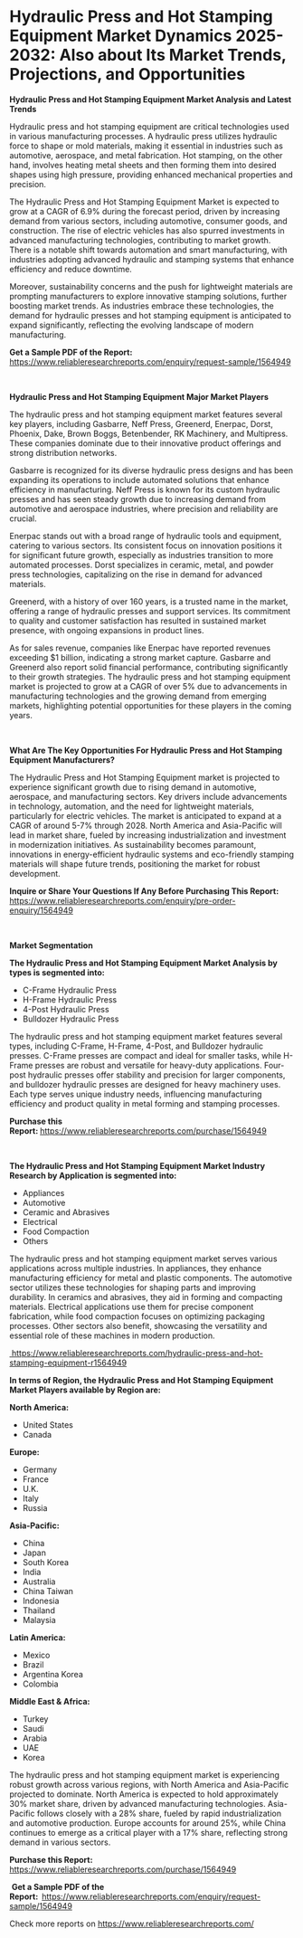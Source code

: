 <p><h1>Hydraulic Press and Hot Stamping Equipment Market Dynamics 2025-2032: Also about Its Market Trends, Projections, and Opportunities</h1></p><p><strong>Hydraulic Press and Hot Stamping Equipment Market Analysis and Latest Trends</strong></p>
<p><p>Hydraulic press and hot stamping equipment are critical technologies used in various manufacturing processes. A hydraulic press utilizes hydraulic force to shape or mold materials, making it essential in industries such as automotive, aerospace, and metal fabrication. Hot stamping, on the other hand, involves heating metal sheets and then forming them into desired shapes using high pressure, providing enhanced mechanical properties and precision.</p><p>The Hydraulic Press and Hot Stamping Equipment Market is expected to grow at a CAGR of 6.9% during the forecast period, driven by increasing demand from various sectors, including automotive, consumer goods, and construction. The rise of electric vehicles has also spurred investments in advanced manufacturing technologies, contributing to market growth. There is a notable shift towards automation and smart manufacturing, with industries adopting advanced hydraulic and stamping systems that enhance efficiency and reduce downtime.</p><p>Moreover, sustainability concerns and the push for lightweight materials are prompting manufacturers to explore innovative stamping solutions, further boosting market trends. As industries embrace these technologies, the demand for hydraulic presses and hot stamping equipment is anticipated to expand significantly, reflecting the evolving landscape of modern manufacturing.</p></p>
<p><strong>Get a Sample PDF of the Report:&nbsp;</strong> <a href="https://www.reliableresearchreports.com/enquiry/request-sample/1564949?utm_campaign=2716&utm_medium=2&utm_source=Github&utm_content=ia&utm_term=25022025&utm_id=hydraulic-press-and-hot-stamping-equipment">https://www.reliableresearchreports.com/enquiry/request-sample/1564949</a></p>
<p>&nbsp;</p>
<p><strong>Hydraulic Press and Hot Stamping Equipment Major Market Players</strong></p>
<p><p>The hydraulic press and hot stamping equipment market features several key players, including Gasbarre, Neff Press, Greenerd, Enerpac, Dorst, Phoenix, Dake, Brown Boggs, Betenbender, RK Machinery, and Multipress. These companies dominate due to their innovative product offerings and strong distribution networks.</p><p>Gasbarre is recognized for its diverse hydraulic press designs and has been expanding its operations to include automated solutions that enhance efficiency in manufacturing. Neff Press is known for its custom hydraulic presses and has seen steady growth due to increasing demand from automotive and aerospace industries, where precision and reliability are crucial.</p><p>Enerpac stands out with a broad range of hydraulic tools and equipment, catering to various sectors. Its consistent focus on innovation positions it for significant future growth, especially as industries transition to more automated processes. Dorst specializes in ceramic, metal, and powder press technologies, capitalizing on the rise in demand for advanced materials.</p><p>Greenerd, with a history of over 160 years, is a trusted name in the market, offering a range of hydraulic presses and support services. Its commitment to quality and customer satisfaction has resulted in sustained market presence, with ongoing expansions in product lines.</p><p>As for sales revenue, companies like Enerpac have reported revenues exceeding $1 billion, indicating a strong market capture. Gasbarre and Greenerd also report solid financial performance, contributing significantly to their growth strategies. The hydraulic press and hot stamping equipment market is projected to grow at a CAGR of over 5% due to advancements in manufacturing technologies and the growing demand from emerging markets, highlighting potential opportunities for these players in the coming years.</p></p>
<p>&nbsp;</p>
<p><strong>What Are The Key Opportunities For Hydraulic Press and Hot Stamping Equipment Manufacturers?</strong></p>
<p><p>The Hydraulic Press and Hot Stamping Equipment market is projected to experience significant growth due to rising demand in automotive, aerospace, and manufacturing sectors. Key drivers include advancements in technology, automation, and the need for lightweight materials, particularly for electric vehicles. The market is anticipated to expand at a CAGR of around 5-7% through 2028. North America and Asia-Pacific will lead in market share, fueled by increasing industrialization and investment in modernization initiatives. As sustainability becomes paramount, innovations in energy-efficient hydraulic systems and eco-friendly stamping materials will shape future trends, positioning the market for robust development.</p></p>
<p><strong>Inquire or Share Your Questions If Any Before Purchasing This Report:</strong> <a href="https://www.reliableresearchreports.com/enquiry/pre-order-enquiry/1564949?utm_campaign=2716&utm_medium=2&utm_source=Github&utm_content=ia&utm_term=25022025&utm_id=hydraulic-press-and-hot-stamping-equipment">https://www.reliableresearchreports.com/enquiry/pre-order-enquiry/1564949</a></p>
<p>&nbsp;</p>
<p><strong>Market Segmentation</strong></p>
<p><strong>The Hydraulic Press and Hot Stamping Equipment Market Analysis by types is segmented into:</strong></p>
<p><ul><li>C-Frame Hydraulic Press</li><li>H-Frame Hydraulic Press</li><li>4-Post Hydraulic Press</li><li>Bulldozer Hydraulic Press</li></ul></p>
<p><p>The hydraulic press and hot stamping equipment market features several types, including C-Frame, H-Frame, 4-Post, and Bulldozer hydraulic presses. C-Frame presses are compact and ideal for smaller tasks, while H-Frame presses are robust and versatile for heavy-duty applications. Four-post hydraulic presses offer stability and precision for larger components, and bulldozer hydraulic presses are designed for heavy machinery uses. Each type serves unique industry needs, influencing manufacturing efficiency and product quality in metal forming and stamping processes.</p></p>
<p><strong>Purchase this Report:&nbsp;</strong><a href="https://www.reliableresearchreports.com/purchase/1564949?utm_campaign=2716&utm_medium=2&utm_source=Github&utm_content=ia&utm_term=25022025&utm_id=hydraulic-press-and-hot-stamping-equipment">https://www.reliableresearchreports.com/purchase/1564949</a></p>
<p>&nbsp;</p>
<p><strong>The Hydraulic Press and Hot Stamping Equipment Market Industry Research by Application is segmented into:</strong></p>
<p><ul><li>Appliances</li><li>Automotive</li><li>Ceramic and Abrasives</li><li>Electrical</li><li>Food Compaction</li><li>Others</li></ul></p>
<p><p>The hydraulic press and hot stamping equipment market serves various applications across multiple industries. In appliances, they enhance manufacturing efficiency for metal and plastic components. The automotive sector utilizes these technologies for shaping parts and improving durability. In ceramics and abrasives, they aid in forming and compacting materials. Electrical applications use them for precise component fabrication, while food compaction focuses on optimizing packaging processes. Other sectors also benefit, showcasing the versatility and essential role of these machines in modern production.</p></p>
<p><a href="https://www.reliableresearchreports.com/hydraulic-press-and-hot-stamping-equipment-r1564949?utm_campaign=2716&utm_medium=2&utm_source=Github&utm_content=ia&utm_term=25022025&utm_id=hydraulic-press-and-hot-stamping-equipment">&nbsp;https://www.reliableresearchreports.com/hydraulic-press-and-hot-stamping-equipment-r1564949</a></p>
<p><strong>In terms of Region, the Hydraulic Press and Hot Stamping Equipment Market Players available by Region are:</strong></p>
<p>
    <p> <strong> North America: </strong>
        <ul>
            <li>United States</li>
            <li>Canada</li>
        </ul>
        </p> 
    <p> <strong> Europe: </strong>
        <ul>
            <li>Germany</li>
            <li>France</li>
            <li>U.K.</li>
            <li>Italy</li>
            <li>Russia</li>
        </ul>
        </p> 
    <p> <strong> Asia-Pacific: </strong>
        <ul>
            <li>China</li>
            <li>Japan</li>
            <li>South Korea</li>
            <li>India</li>
            <li>Australia</li>
            <li>China Taiwan</li>
            <li>Indonesia</li>
            <li>Thailand</li>
            <li>Malaysia</li>
        </ul>
        </p> 
    <p> <strong> Latin America: </strong>
        <ul>
            <li>Mexico</li>
            <li>Brazil</li>
            <li>Argentina Korea</li>
            <li>Colombia</li>
        </ul>
        </p> 
    <p> <strong> Middle East & Africa: </strong>
        <ul>
            <li>Turkey</li>
            <li>Saudi</li>
            <li>Arabia</li>
            <li>UAE</li>
            <li>Korea</li>
        </ul>
    </p>
    </p>
<p><p>The hydraulic press and hot stamping equipment market is experiencing robust growth across various regions, with North America and Asia-Pacific projected to dominate. North America is expected to hold approximately 30% market share, driven by advanced manufacturing technologies. Asia-Pacific follows closely with a 28% share, fueled by rapid industrialization and automotive production. Europe accounts for around 25%, while China continues to emerge as a critical player with a 17% share, reflecting strong demand in various sectors.</p></p>
<p><strong>Purchase this Report: </strong><a href="https://www.reliableresearchreports.com/purchase/1564949?utm_campaign=2716&utm_medium=2&utm_source=Github&utm_content=ia&utm_term=25022025&utm_id=hydraulic-press-and-hot-stamping-equipment">https://www.reliableresearchreports.com/purchase/1564949</a></p>
<p>&nbsp;<strong>Get a Sample PDF of the Report:&nbsp;&nbsp;</strong><a href="https://www.reliableresearchreports.com/enquiry/request-sample/1564949?utm_campaign=2716&utm_medium=2&utm_source=Github&utm_content=ia&utm_term=25022025&utm_id=hydraulic-press-and-hot-stamping-equipment">https://www.reliableresearchreports.com/enquiry/request-sample/1564949</a></p>
<p><strong></strong></p>
<p>Check more reports on <a href="https://www.reliableresearchreports.com/?utm_campaign=2716&utm_medium=2&utm_source=Github&utm_content=ia&utm_term=25022025&utm_id=hydraulic-press-and-hot-stamping-equipment">https://www.reliableresearchreports.com/</a></p>